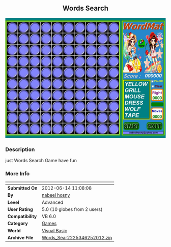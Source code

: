 ﻿<div align="center">

## Words Search

<img src="PIC201262538572882.JPG">
</div>

### Description

just Words Search Game have fun
 
### More Info
 


<span>             |<span>
---                |---
**Submitted On**   |2012-06-14 11:08:08
**By**             |[nabeel hosny](https://github.com/Planet-Source-Code/PSCIndex/blob/master/ByAuthor/nabeel-hosny.md)
**Level**          |Advanced
**User Rating**    |5.0 (10 globes from 2 users)
**Compatibility**  |VB 6\.0
**Category**       |[Games](https://github.com/Planet-Source-Code/PSCIndex/blob/master/ByCategory/games__1-38.md)
**World**          |[Visual Basic](https://github.com/Planet-Source-Code/PSCIndex/blob/master/ByWorld/visual-basic.md)
**Archive File**   |[Words\_Sear2225346252012\.zip](https://github.com/Planet-Source-Code/nabeel-hosny-words-search__1-74413/archive/master.zip)








